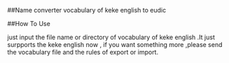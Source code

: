 ##Name
converter vocabulary of keke english to eudic

##How To Use

just input the file name or directory of vocabulary of keke english .It just surpports the keke english now , if you want something more ,please send the vocabulary file and the rules of export or import.
